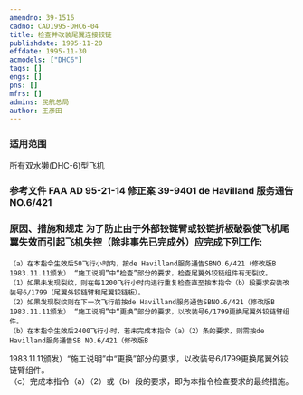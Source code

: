 ```yaml
---
amendno: 39-1516  
cadno: CAD1995-DHC6-04  
title: 检查并改装尾翼连接铰链  
publishdate: 1995-11-20  
effdate: 1995-11-30  
acmodels: ["DHC6"]  
tags: []  
engs: []  
pns: []  
mfrs: []  
admins: 民航总局  
author: 王彦田  
---
```

  
### 适用范围  
所有双水獭(DHC-6)型飞机  
  
<!--more-->  
### 参考文件    FAA AD 95-21-14 修正案 39-9401     de Havilland 服务通告 NO.6/421  
  
### 原因、措施和规定 为了防止由于外部铰链臂或铰链折板破裂使飞机尾翼失效而引起飞机失控（除非事先已完成外）应完成下列工作:  
    （a）在本指令生效后50飞行小时内，按de Havilland服务通告SBNO.6/421（修改版B 1983.11.11颁发） “施工说明”中“检查”部分的要求，检查尾翼外铰链组件有无裂纹。  
    （1）如果未发现裂纹，则在每1200飞行小时内进行重复检查直至按本指令（b）段要求安装改装号6/1799（尾翼外铰链臂和尾翼铰链板）。  
    （2）如果发现裂纹则在下一次飞行前按de Havilland服务通告SBNO.6/421（修改版B 1983.11.11颁发） “施工说明”中“更换”部分的要求，以改装号6/1799更换尾翼外铰链臂组件。  
    （b）在本指令生效后2400飞行小时，若未完成本指令（a）（2）条的要求，则需按de Havilland服务通告SB NO.6/421（修改版B  
  
  
1983.11.11颁发）“施工说明”中“更换”部分的要求，以改装号6/1799更换尾翼外铰链臂组件。  
    （c）完成本指令（a）（2）或（b）段的要求，即为本指令检查要求的最终措施。  

